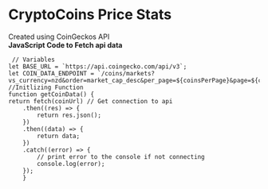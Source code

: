 # CryptoCoins Price Stats
Created using CoinGeckos API<br>
    **JavaScript Code to Fetch api data**
     
     // Variables
    let BASE_URL = `https://api.coingecko.com/api/v3`;
    let COIN_DATA_ENDPOINT = `/coins/markets?vs_currency=nzd&order=market_cap_desc&per_page=${coinsPerPage}&page=${currentPage}&sparkline=false`;
    //Initlizing Function
    function getCoinData() {
    return fetch(coinUrl) // Get connection to api 
        .then((res) => {
            return res.json();
        })
        .then((data) => {
            return data;
        })
        .catch((error) => {
            // print error to the console if not connecting
            console.log(error);
        });
        }
